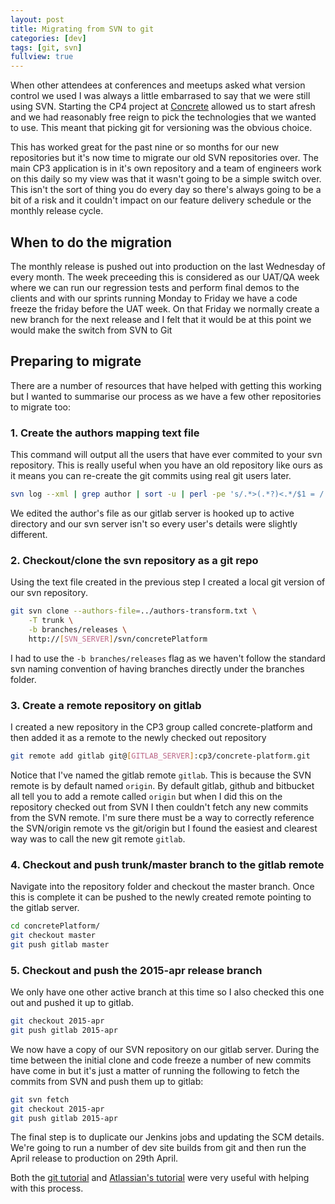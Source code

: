 ```yaml
---
layout: post
title: Migrating from SVN to git
categories: [dev]
tags: [git, svn]
fullview: true
---
```

When other attendees at conferences and meetups asked what version control we used I was always a little embarrased to say that we were still using SVN. Starting the CP4 project at [Concrete](http://www.concrete.cc) allowed us to start afresh and we had reasonably free reign to pick the technologies that we wanted to use. This meant that picking git for versioning was the obvious choice. 

This has worked great for the past nine or so months for our new repositories but it's now time to migrate our old SVN repositories over. The main CP3 application is in it's own repository and a team of engineers work on this daily so my view was that it wasn't going to be a simple switch over. This isn't the sort of thing you do every day so there's always going to be a bit of a risk and it couldn't impact on our feature delivery schedule or the monthly release cycle. 

## When to do the migration

The monthly release is pushed out into production on the last Wednesday of every month. The week preceeding this is considered as our UAT/QA week where we can run our regression tests and perform final demos to the clients and with our sprints running Monday to Friday we have a code freeze the friday before the UAT week. On that Friday we normally create a new branch for the next release and I felt that it would be at this point we would make the switch from SVN to Git

## Preparing to migrate

There are a number of resources that have helped with getting this working but I wanted to summarise our process as we have a few other repositories to migrate too:

### 1. Create the authors mapping text file
This command will output all the users that have ever commited to your svn repository. This is really useful when you have an old repository like ours as it means you can re-create the git commits using real git users later.

```bash
svn log --xml | grep author | sort -u | perl -pe 's/.*>(.*?)<.*/$1 = /'
```

We edited the author's file as our gitlab server is hooked up to active directory and our svn server isn't so every user's details were slightly different. 

### 2. Checkout/clone the svn repository as a git repo
Using the text file created in the previous step I created a local git version of our svn repository.

```bash
git svn clone --authors-file=../authors-transform.txt \
    -T trunk \
    -b branches/releases \
    http://[SVN_SERVER]/svn/concretePlatform
```
I had to use the `-b branches/releases` flag as we haven't follow the standard svn naming convention of having branches directly under the branches folder. 

### 3. Create a remote repository on gitlab
I created a new repository in the CP3 group called concrete-platform and then added it as a remote to the newly checked out repository

```bash
git remote add gitlab git@[GITLAB_SERVER]:cp3/concrete-platform.git
```
Notice that I've named the gitlab remote `gitlab`. This is because the SVN remote is by default named `origin`. By default gitlab, github and bitbucket all tell you to add a remote called `origin` but when I did this on the repository checked out from SVN I then couldn't fetch any new commits from the SVN remote. I'm sure there must be a way to correctly reference the SVN/origin remote vs the git/origin but I found the easiest and clearest way was to call the new git remote `gitlab`.

### 4. Checkout and push trunk/master branch to the gitlab remote
Navigate into the repository folder and checkout the master branch. Once this is complete it can be pushed to the newly created remote pointing to the gitlab server.

```bash
cd concretePlatform/
git checkout master
git push gitlab master
```

### 5. Checkout and push the 2015-apr release branch
We only have one other active branch at this time so I also checked this one out and pushed it up to gitlab. 

```bash
git checkout 2015-apr
git push gitlab 2015-apr
```

We now have a copy of our SVN repository on our gitlab server. During the time between the initial clone and code freeze a number of new commits have come in but it's just a matter of running the following to fetch the commits from SVN and push them up to gitlab:

```bash
git svn fetch
git checkout 2015-apr
git push gitlab 2015-apr
```

The final step is to duplicate our Jenkins jobs and updating the SCM details. We're going to run a number of dev site builds from git and then run the April release to production on 29th April.

Both the [git tutorial](http://git-scm.com/book/en/v2/Git-and-Other-Systems-Migrating-to-Git) and [Atlassian's tutorial](https://www.atlassian.com/git/tutorials/migrating-overview) were very useful with helping with this process.
